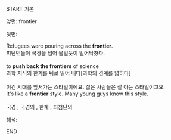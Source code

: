 START
기본

앞면:
frontier


뒷면:
<div><div>Refugees were pouring across the <strong>frontier</strong>. </div><div><div>피난민들이 국경을 넘어 물밀듯이 밀어닥쳤다.</div></div></div><div><br></div><div><div>to <b>push back the frontiers</b> of science </div><div>과학 지식의 한계를 뒤로 밀어 내다[과학의 경계를 넓히다]</div></div><div><br></div><div><div><div>이건 시대를 앞서가는 스타일이에요. 젊은 사람들은 잘 아는 스타일이고요.</div></div><div><div>It's like a <strong>frontier</strong> style. Many young guys know this style.</div></div></div><div><br></div><div>국경 , 국경의 , 한계 , 최첨단의</div>


해석:

END